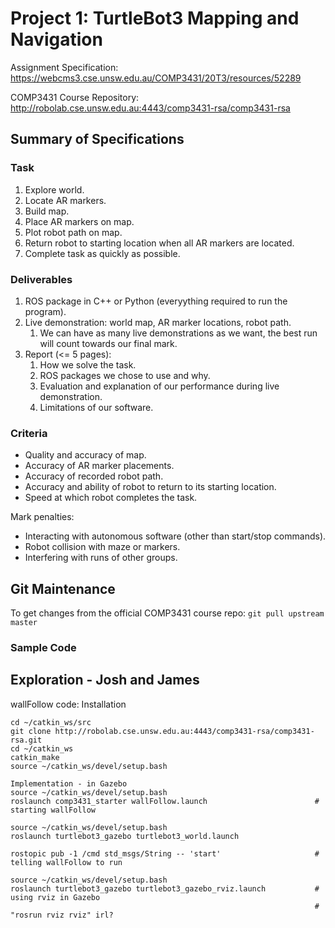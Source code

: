# Project 1: TurtleBot3 Mapping and Navigation

Assignment Specification:\
https://webcms3.cse.unsw.edu.au/COMP3431/20T3/resources/52289

COMP3431 Course Repository:\
http://robolab.cse.unsw.edu.au:4443/comp3431-rsa/comp3431-rsa

## Summary of Specifications

### Task

1. Explore world.
2. Locate AR markers.
3. Build map.
4. Place AR markers on map.
5. Plot robot path on map.
6. Return robot to starting location when all AR markers are located.
7. Complete task as quickly as possible.

### Deliverables

1. ROS package in C++ or Python (everyything required to run the program).
2. Live demonstration: world map, AR marker locations, robot path.
    1. We can have as many live demonstrations as we want, the best run will count towards our final mark.
3. Report (<= 5 pages):
    1. How we solve the task.
    2. ROS packages we chose to use and why.
    3. Evaluation and explanation of our performance during live demonstration.
    4. Limitations of our software.

### Criteria

- Quality and accuracy of map.
- Accuracy of AR marker placements.
- Accuracy of recorded robot path.
- Accuracy and ability of robot to return to its starting location.
- Speed at which robot completes the task.

Mark penalties:
- Interacting with autonomous software (other than start/stop commands).
- Robot collision with maze or markers.
- Interfering with runs of other groups.

## Git Maintenance

To get changes from the official COMP3431 course repo: `git pull upstream master`

### Sample Code
## Exploration - Josh and James
wallFollow code:
    Installation
    
    cd ~/catkin_ws/src
    git clone http://robolab.cse.unsw.edu.au:4443/comp3431-rsa/comp3431-rsa.git
    cd ~/catkin_ws
    catkin_make
    source ~/catkin_ws/devel/setup.bash
    
    Implementation - in Gazebo                      
    source ~/catkin_ws/devel/setup.bash                 
    roslaunch comp3431_starter wallFollow.launch                        # starting wallFollow
    
    source ~/catkin_ws/devel/setup.bash
    roslaunch turtlebot3_gazebo turtlebot3_world.launch                 
    
    rostopic pub -1 /cmd std_msgs/String -- 'start'                     # telling wallFollow to run
    
    source ~/catkin_ws/devel/setup.bash
    roslaunch turtlebot3_gazebo turtlebot3_gazebo_rviz.launch           # using rviz in Gazebo
                                                                        # "rosrun rviz rviz" irl?

